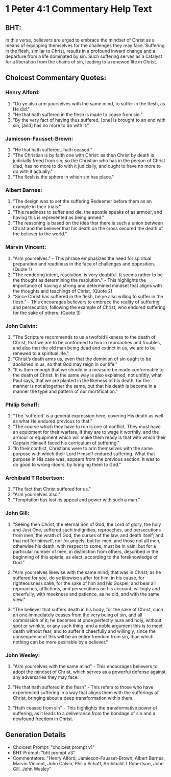 # 1 Peter 4:1 Commentary Help Text

## BHT:
In this verse, believers are urged to embrace the mindset of Christ as a means of equipping themselves for the challenges they may face. Suffering in the flesh, similar to Christ, results in a profound inward change and a departure from a life dominated by sin. Such suffering serves as a catalyst for a liberation from the chains of sin, leading to a renewed life in Christ.

## Choicest Commentary Quotes:
### Henry Alford:
1. "Do ye also arm yourselves with the same mind, to suffer in the flesh, as He did."
2. "He that hath suffered in the flesh is made to cease from sin."
3. "By the very fact of having thus suffered, [one] is brought to an end with sin, [and] has no more to do with it."

### Jamieson-Fausset-Brown:
1. "He that hath suffered...hath ceased." 
2. "The Christian is by faith one with Christ: as then Christ by death is judicially freed from sin; so the Christian who has in the person of Christ died, has no more to do with it judicially, and ought to have no more to do with it actually."
3. "The flesh is the sphere in which sin has place."

### Albert Barnes:
1. "The design was to set the suffering Redeemer before them as an example in their trials."
2. "This readiness to suffer and die, the apostle speaks of as armour, and having this is represented as being armed."
3. "The reasoning is based on the idea that there is such a union between Christ and the believer that his death on the cross secured the death of the believer to the world."

### Marvin Vincent:
1. "Arm yourselves." - This phrase emphasizes the need for spiritual preparation and readiness in the face of challenges and opposition. (Quote 1)
2. "The rendering intent, resolution, is very doubtful. It seems rather to be the thought as determining the resolution." - This highlights the importance of having a strong and determined mindset that aligns with the thoughts and teachings of Christ. (Quote 2)
3. "Since Christ has suffered in the flesh, be ye also willing to suffer in the flesh." - This encourages believers to embrace the reality of suffering and persecution, following the example of Christ, who endured suffering for the sake of others. (Quote 3)

### John Calvin:
1. "The Scripture recommends to us a twofold likeness to the death of Christ, that we are to be conformed to him in reproaches and troubles, and also that the old man being dead and extinct in us, we are to be renewed to a spiritual life."
2. "Christ’s death arms us, even that the dominion of sin ought to be abolished in us, so that God may reign in our life."
3. "It is then enough that we should in a measure be made conformable to the death of Christ. In the same way is also explained, not unfitly, what Paul says, that we are planted in the likeness of his death, for the manner is not altogether the same, but that his death is become in a manner the type and pattern of our mortification."

### Philip Schaff:
1. "The 'suffered' is a general expression here, covering His death as well as what He endured previous to that." 
2. "The course which they have to run is one of conflict. They must have an equipment for their warfare, if they are to wage it worthily, and the armour or equipment which will make them ready is that with which their Captain Himself faced his curriculum of suffering."
3. "In their conflict, Christians were to arm themselves with the same purpose with which their Lord Himself endured suffering. What that purpose in His case was, appears from the previous section. It was to do good to wrong-doers, by bringing them to God."

### Archibald T Robertson:
1. "The fact that Christ suffered for us."
2. "Arm yourselves also."
3. "Temptation has lost its appeal and power with such a man."

### John Gill:
1. "Seeing then Christ, the eternal Son of God, the Lord of glory, the holy and Just One, suffered such indignities, reproaches, and persecutions from men, the wrath of God, the curses of the law, and death itself; and that not for himself, nor for angels, but for men, and those not all men, otherwise his death, with respect to some, must be in vain; but for a particular number of men, in distinction from others, described in the beginning of this epistle, as elect, according to the foreknowledge of God." 

2. "Arm yourselves likewise with the same mind; that was in Christ; as he suffered for you, do ye likewise suffer for him, in his cause, for righteousness sake, for the sake of him and his Gospel; and bear all reproaches, afflictions, and persecutions on his account, willingly and cheerfully, with meekness and patience, as he did, and with the same view."

3. "The believer that suffers death in his body, for the sake of Christ, such an one immediately ceases from the very being of sin, and all commission of it; he becomes at once perfectly pure and holy, without spot or wrinkle, or any such thing; and a noble argument this is to meet death without fear, and to suffer it cheerfully and willingly, since the consequence of this will be an entire freedom from sin, than which nothing can be more desirable by a believer."

### John Wesley:
1. "Arm yourselves with the same mind" - This encourages believers to adopt the mindset of Christ, which serves as a powerful defense against any adversaries they may face.

2. "He that hath suffered in the flesh" - This refers to those who have experienced suffering in a way that aligns them with the sufferings of Christ, bringing about a deep transformation within them.

3. "Hath ceased from sin" - This highlights the transformative power of suffering, as it leads to a deliverance from the bondage of sin and a newfound freedom in Christ.


## Generation Details
- Choicest Prompt: "choicest prompt v1"
- BHT Prompt: "bht prompt v3"
- Commentators: "Henry Alford, Jamieson-Fausset-Brown, Albert Barnes, Marvin Vincent, John Calvin, Philip Schaff, Archibald T Robertson, John Gill, John Wesley"
